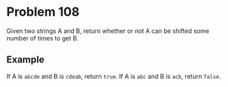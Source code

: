 # Problem 108

Given two strings A and B, return whether or not A can be shifted some number of times to get B.

## Example

If A is `abcde` and B is `cdeab`, return `true`. If A is `abc` and B is `acb`, return `false`.
